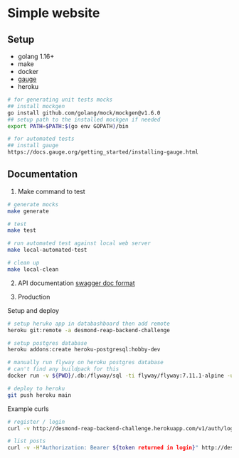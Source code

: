 # Simple website

## Setup

- golang 1.16+
- make
- docker
- [gauge](https://docs.gauge.org/getting_started/installing-gauge.html?os=macos&language=javascript&ide=vscode)
- heroku

```bash
# for generating unit tests mocks
## install mockgen
go install github.com/golang/mock/mockgen@v1.6.0
## setup path to the installed mockgen if needed
export PATH=$PATH:$(go env GOPATH)/bin
```

```bash
# for automated tests
## install gauge
https://docs.gauge.org/getting_started/installing-gauge.html
```

## Documentation

1. Make command to test
```bash
# generate mocks
make generate

# test
make test

# run automated test against local web server
make local-automated-test

# clean up
make local-clean
```

2. API documentation [swagger doc format](api.yaml)

3. Production

Setup and deploy
```bash
# setup heruko app in databashboard then add remote
heroku git:remote -a desmond-reap-backend-challenge

# setup postgres database
heroku addons:create heroku-postgresql:hobby-dev

# manually run flyway on heroku postgres database
# can't find any buildpack for this
docker run -v ${PWD}/.db:/flyway/sql -ti flyway/flyway:7.11.1-alpine -url=jdbc:postgresql://${DATABASE_URL} -user=<username copied from heroku data> -password=<password copied from heroku data> -connectRetries=60 migrate

# deploy to heroku 
git push heroku main
```

Example curls
```bash
# register / login
curl -v http://desmond-reap-backend-challenge.herokuapp.com/v1/auth/login --data "{ \"username\": \"somebody\", \"password\": \"password\" }"

# list posts
curl -v -H"Authorization: Bearer ${token returned in login}" http://desmond-reap-backend-challenge.herokuapp.com/v1/user/post
```